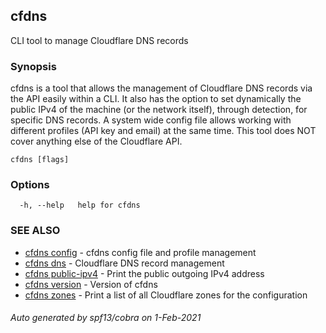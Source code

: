 ## cfdns

CLI tool to manage Cloudflare DNS records

### Synopsis


cfdns is a tool that allows the management of Cloudflare DNS records via the API easily within a CLI. It also has the option to set dynamically the public IPv4 of the machine (or the network itself), through detection, for specific DNS records. A system wide config file allows working with different profiles (API key and email) at the same time. This tool does NOT cover anything else of the Cloudflare API.

```
cfdns [flags]
```

### Options

```
  -h, --help   help for cfdns
```

### SEE ALSO

* [cfdns config](cfdns_config.md)	 - cfdns config file and profile management
* [cfdns dns](cfdns_dns.md)	 - Cloudflare DNS record management
* [cfdns public-ipv4](cfdns_public-ipv4.md)	 - Print the public outgoing IPv4 address
* [cfdns version](cfdns_version.md)	 - Version of cfdns
* [cfdns zones](cfdns_zones.md)	 - Print a list of all Cloudflare zones for the configuration

###### Auto generated by spf13/cobra on 1-Feb-2021
